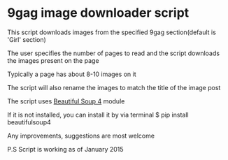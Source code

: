 9gag image downloader script
====

This script downloads images from the specified 9gag section(default is 'Girl' section)

The user specifies the number of pages to read and the script downloads the images present on the page

Typically a page has about 8-10 images on it

The script will also rename the images to match the title of the image post

The script uses [Beautiful Soup 4](http://www.crummy.com/software/BeautifulSoup/bs4/doc/#) module

If it is not installed, you can install it by via terminal
$ pip install beautifulsoup4

Any improvements, suggestions are most welcome

P.S Script is working as of January 2015



